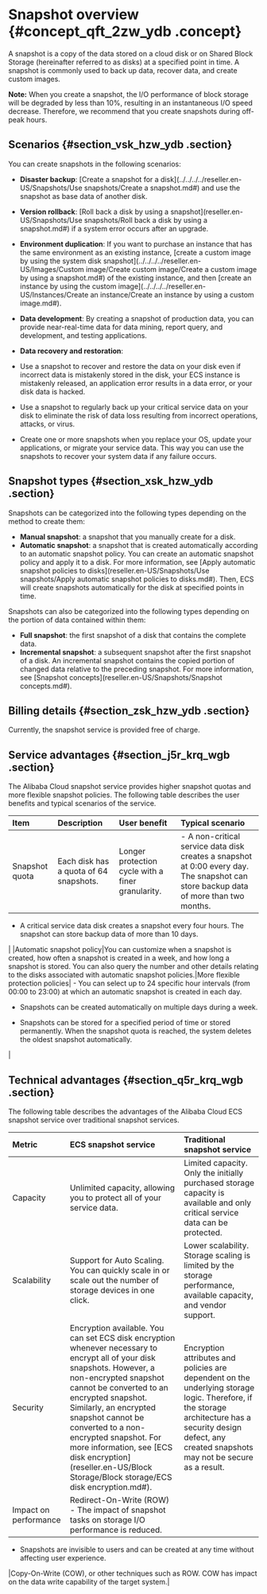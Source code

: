 # Snapshot overview {#concept_qft_2zw_ydb .concept}

A snapshot is a copy of the data stored on a cloud disk or on Shared Block Storage \(hereinafter referred to as disks\) at a specified point in time. A snapshot is commonly used to back up data, recover data, and create custom images.

**Note:** When you create a snapshot, the I/O performance of block storage will be degraded by less than 10%, resulting in an instantaneous I/O speed decrease. Therefore, we recommend that you create snapshots during off-peak hours.

## Scenarios {#section_vsk_hzw_ydb .section}

You can create snapshots in the following scenarios:

-   **Disaster backup**: [Create a snapshot for a disk](../../../../reseller.en-US/Snapshots/Use snapshots/Create a snapshot.md#) and use the snapshot as base data of another disk.

-   **Version rollback**: [Roll back a disk by using a snapshot](reseller.en-US/Snapshots/Use snapshots/Roll back a disk by using a snapshot.md#) if a system error occurs after an upgrade.

-   **Environment duplication**: If you want to purchase an instance that has the same environment as an existing instance, [create a custom image by using the system disk snapshot](../../../../reseller.en-US/Images/Custom image/Create custom image/Create a custom image by using a snapshot.md#) of the existing instance, and then [create an instance by using the custom image](../../../../reseller.en-US/Instances/Create an instance/Create an instance by using a custom image.md#).

-   **Data development**: By creating a snapshot of production data, you can provide near-real-time data for data mining, report query, and development, and testing applications.

-   **Data recovery and restoration**:

-   Use a snapshot to recover and restore the data on your disk even if incorrect data is mistakenly stored in the disk, your ECS instance is mistakenly released, an application error results in a data error, or your disk data is hacked.
-   Use a snapshot to regularly back up your critical service data on your disk to eliminate the risk of data loss resulting from incorrect operations, attacks, or virus.
-   Create one or more snapshots when you replace your OS, update your applications, or migrate your service data. This way you can use the snapshots to recover your system data if any failure occurs.

## Snapshot types {#section_xsk_hzw_ydb .section}

Snapshots can be categorized into the following types depending on the method to create them:

-   **Manual snapshot**: a snapshot that you manually create for a disk.
-   **Automatic snapshot**: a snapshot that is created automatically according to an automatic snapshot policy. You can create an automatic snapshot policy and apply it to a disk. For more information, see [Apply automatic snapshot policies to disks](reseller.en-US/Snapshots/Use snapshots/Apply automatic snapshot policies to disks.md#). Then, ECS will create snapshots automatically for the disk at specified points in time.

Snapshots can also be categorized into the following types depending on the portion of data contained within them:

-   **Full snapshot**: the first snapshot of a disk that contains the complete data.
-   **Incremental snapshot**: a subsequent snapshot after the first snapshot of a disk. An incremental snapshot contains the copied portion of changed data relative to the preceding snapshot. For more information, see [Snapshot concepts](reseller.en-US/Snapshots/Snapshot concepts.md#).

## Billing details {#section_zsk_hzw_ydb .section}

Currently, the snapshot service is provided free of charge.

## Service advantages {#section_j5r_krq_wgb .section}

The Alibaba Cloud snapshot service provides higher snapshot quotas and more flexible snapshot policies. The following table describes the user benefits and typical scenarios of the service.

|Item|Description|User benefit|Typical scenario|
|:---|:----------|:-----------|:---------------|
|Snapshot quota|Each disk has a quota of 64 snapshots.|Longer protection cycle with a finer granularity.| -   A non-critical service data disk creates a snapshot at 0:00 every day. The snapshot can store backup data of more than two months.

-   A critical service data disk creates a snapshot every four hours. The snapshot can store backup data of more than 10 days.


 |
|Automatic snapshot policy|You can customize when a snapshot is created, how often a snapshot is created in a week, and how long a snapshot is stored. You can also query the number and other details relating to the disks associated with automatic snapshot policies.|More flexible protection policies| -   You can select up to 24 specific hour intervals \(from 00:00 to 23:00\) at which an automatic snapshot is created in each day.

-   Snapshots can be created automatically on multiple days during a week.

-   Snapshots can be stored for a specified period of time or stored permanently. When the snapshot quota is reached, the system deletes the oldest snapshot automatically.


 |

## Technical advantages {#section_q5r_krq_wgb .section}

The following table describes the advantages of the Alibaba Cloud ECS snapshot service over traditional snapshot services.

|Metric|ECS snapshot service|Traditional snapshot service|
|:-----|:-------------------|:---------------------------|
|Capacity|Unlimited capacity, allowing you to protect all of your service data.|Limited capacity. Only the initially purchased storage capacity is available and only critical service data can be protected.|
|Scalability|Support for Auto Scaling. You can quickly scale in or scale out the number of storage devices in one click.|Lower scalability. Storage scaling is limited by the storage performance, available capacity, and vendor support.|
|Security|Encryption available. You can set ECS disk encryption whenever necessary to encrypt all of your disk snapshots. However, a non-encrypted snapshot cannot be converted to an encrypted snapshot. Similarly, an encrypted snapshot cannot be converted to a non-encrypted snapshot. For more information, see [ECS disk encryption](reseller.en-US/Block Storage/Block storage/ECS disk encryption.md#).|Encryption attributes and policies are dependent on the underlying storage logic. Therefore, if the storage architecture has a security design defect, any created snapshots may not be secure as a result.|
|Impact on performance|Redirect-On-Write \(ROW\) -   The impact of snapshot tasks on storage I/O performance is reduced.
-   Snapshots are invisible to users and can be created at any time without affecting user experience.

 |Copy-On-Write \(COW\), or other techniques such as ROW. COW has impact on the data write capability of the target system.|


